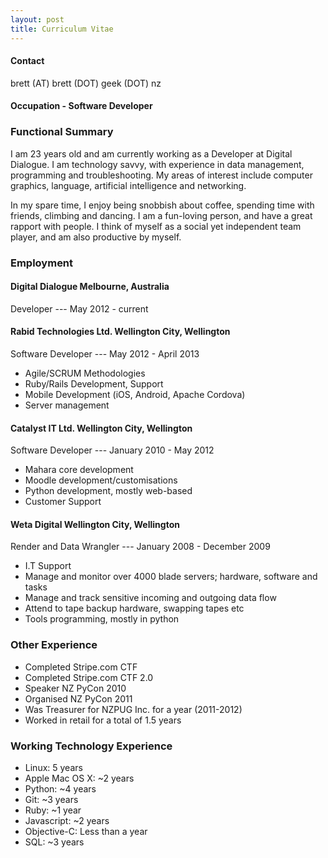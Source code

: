 ```yaml
---
layout: post
title: Curriculum Vitae
---
```


#### Contact
brett (AT) brett (DOT) geek (DOT) nz

#### Occupation - Software Developer

### Functional Summary

I am 23 years old and am currently working as a Developer at Digital Dialogue. I am technology savvy, with experience in data management, programming and troubleshooting. My areas of interest include computer graphics, language, artificial intelligence and networking.

In my spare time, I enjoy being snobbish about coffee, spending time with friends, climbing and dancing. I am a fun-loving person, and have a great rapport with people. I think of myself as a social yet independent team player, and am also productive by myself.

### Employment

#### Digital Dialogue Melbourne, Australia
Developer --- May 2012 - current

#### Rabid Technologies Ltd. Wellington City, Wellington
Software Developer --- May 2012 - April 2013

- Agile/SCRUM Methodologies
- Ruby/Rails Development, Support
- Mobile Development (iOS, Android, Apache Cordova)
- Server management

#### Catalyst IT Ltd. Wellington City, Wellington
Software Developer --- January 2010 - May 2012

- Mahara core development
- Moodle development/customisations
- Python development, mostly web-based
- Customer Support

#### Weta Digital Wellington City, Wellington
Render and Data Wrangler --- January 2008 - December 2009

- I.T Support
- Manage and monitor over 4000 blade servers; hardware, software and tasks
- Manage and track sensitive incoming and outgoing data flow
- Attend to tape backup hardware, swapping tapes etc
- Tools programming, mostly in python

### Other Experience

- Completed Stripe.com CTF
- Completed Stripe.com CTF 2.0
- Speaker NZ PyCon 2010
- Organised NZ PyCon 2011
- Was Treasurer for NZPUG Inc. for a year (2011-2012)
- Worked in retail for a total of 1.5 years

### Working Technology Experience

- Linux: 5 years
- Apple Mac OS X: ~2 years
- Python: ~4 years
- Git: ~3 years
- Ruby: ~1 year
- Javascript: ~2 years
- Objective-C: Less than a year
- SQL: ~3 years


